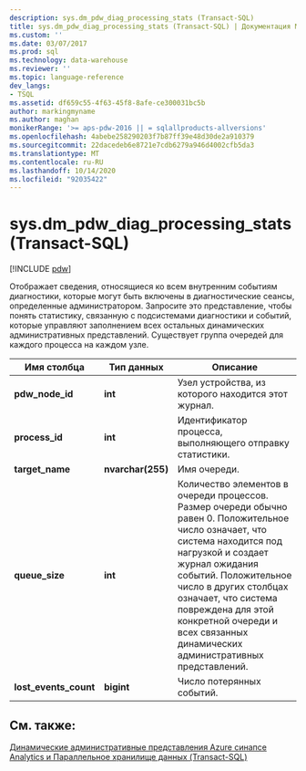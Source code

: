 ```yaml
---
description: sys.dm_pdw_diag_processing_stats (Transact-SQL)
title: sys.dm_pdw_diag_processing_stats (Transact-SQL) | Документация Майкрософт
ms.custom: ''
ms.date: 03/07/2017
ms.prod: sql
ms.technology: data-warehouse
ms.reviewer: ''
ms.topic: language-reference
dev_langs:
- TSQL
ms.assetid: df659c55-4f63-45f8-8afe-ce300031bc5b
author: markingmyname
ms.author: maghan
monikerRange: '>= aps-pdw-2016 || = sqlallproducts-allversions'
ms.openlocfilehash: 4abebe258290203f7b87ff39e48d30de2a910379
ms.sourcegitcommit: 22dacedeb6e8721e7cdb6279a946d4002cfb5da3
ms.translationtype: MT
ms.contentlocale: ru-RU
ms.lasthandoff: 10/14/2020
ms.locfileid: "92035422"
---
```

# <a name="sysdm_pdw_diag_processing_stats-transact-sql"></a>sys.dm_pdw_diag_processing_stats (Transact-SQL)
[!INCLUDE [pdw](../../includes/applies-to-version/pdw.md)]

  Отображает сведения, относящиеся ко всем внутренним событиям диагностики, которые могут быть включены в диагностические сеансы, определенные администратором. Запросите это представление, чтобы понять статистику, связанную с подсистемами диагностики и событий, которые управляют заполнением всех остальных динамических административных представлений. Существует группа очередей для каждого процесса на каждом узле.  
  
|Имя столбца|Тип данных|Описание|  
|-----------------|---------------|-----------------|  
|**pdw_node_id**|**int**|Узел устройства, из которого находится этот журнал.|  
|**process_id**|**int**|Идентификатор процесса, выполняющего отправку статистики.|  
|**target_name**|**nvarchar(255)**|Имя очереди.|  
|**queue_size**|**int**|Количество элементов в очереди процессов. Размер очереди обычно равен 0. Положительное число означает, что система находится под нагрузкой и создает журнал ожидания событий. Положительное число в других столбцах означает, что система повреждена для этой конкретной очереди и всех связанных динамических административных представлений.|  
|**lost_events_count**|**bigint**|Число потерянных событий.|  
  
## <a name="see-also"></a>См. также:  
 [Динамические административные представления Azure синапсе Analytics и Параллельное хранилище данных &#40;Transact-SQL&#41;](../../relational-databases/system-dynamic-management-views/sql-and-parallel-data-warehouse-dynamic-management-views.md)  
  
  
